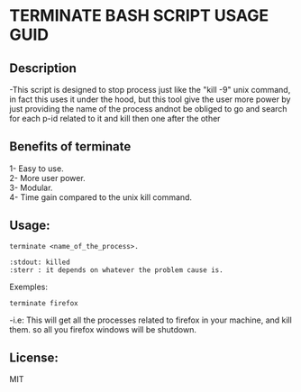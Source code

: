 # TERMINATE BASH SCRIPT USAGE GUID

## Description
-This script is designed to stop process just like the "kill -9" unix command, in fact this uses it under the hood, but this tool give the user more power by just providing the name of the process andnot be obliged to go and search for each p-id related to it and kill then one after the other


## Benefits of terminate
1- Easy to use.		
2- More user power.		
3- Modular.		
4- Time gain  compared to the unix kill command.		


## Usage:
	terminate <name_of_the_process>.
	
	:stdout: killed
	:sterr : it depends on whatever the problem cause is.	

Exemples:
	
	terminate firefox

-i.e: This will get all the processes related to firefox in your machine, and kill them.
	      so all you firefox windows will be shutdown.



## License:
MIT




